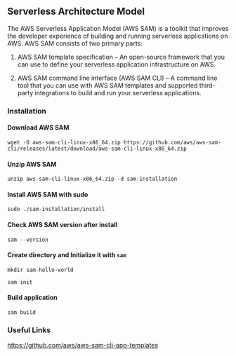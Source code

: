 ## Serverless Architecture Model

The AWS Serverless Application Model (AWS SAM) is a toolkit that improves the developer experience of building and running serverless applications on AWS. AWS SAM consists of two primary parts:

1. AWS SAM template specification – An open-source framework that you can use to define your serverless application infrastructure on AWS.

2. AWS SAM command line interface (AWS SAM CLI) – A command line tool that you can use with AWS SAM templates and supported third-party integrations to build and run your serverless applications.

### Installation

#### Download AWS SAM
`wget -O aws-sam-cli-linux-x86_64.zip https://github.com/aws/aws-sam-cli/releases/latest/download/aws-sam-cli-linux-x86_64.zip`

#### Unzip AWS SAM
`unzip aws-sam-cli-linux-x86_64.zip -d sam-installation`

#### Install AWS SAM with sudo
`sudo ./sam-installation/install`

#### Check AWS SAM version after install

`sam --version`

#### Create directory and Initialize it with `sam`

`mkdir sam-hello-world`

`sam init`

#### Build application

`sam build`

### Useful Links

<https://github.com/aws/aws-sam-cli-app-templates>